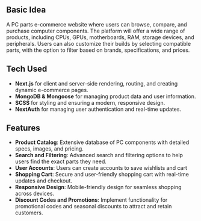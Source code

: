 ## Basic Idea

A PC parts e-commerce website where users can browse, compare, and purchase computer components. The platform will offer a wide range of products, including CPUs, GPUs, motherboards, RAM, storage devices, and peripherals. Users can also customize their builds by selecting compatible parts, with the option to filter based on brands, specifications, and prices.

## Tech Used

- **Next.js** for client and server-side rendering, routing, and creating dynamic e-commerce pages.
- **MongoDB & Mongoose** for managing product data and user information.
- **SCSS** for styling and ensuring a modern, responsive design.
- **NextAuth** for managing user authentication and real-time updates.

## Features

- **Product Catalog**: Extensive database of PC components with detailed specs, images, and pricing.
- **Search and Filtering**: Advanced search and filtering options to help users find the exact parts they need.
- **User Accounts**: Users can create accounts to save wishlists and cart
- **Shopping Cart**: Secure and user-friendly shopping cart with real-time updates and checkout.
- **Responsive Design**: Mobile-friendly design for seamless shopping across devices.
- **Discount Codes and Promotions**: Implement functionality for promotional codes and seasonal discounts to attract and retain customers.
